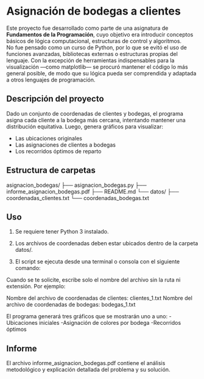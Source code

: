 # Asignación de bodegas a clientes

Este proyecto fue desarrollado como parte de una asignatura de **Fundamentos de la Programación**, cuyo objetivo era introducir conceptos básicos de lógica computacional, estructuras de control y algoritmos.  
No fue pensado como un curso de Python, por lo que se evitó el uso de funciones avanzadas, bibliotecas externas o estructuras propias del lenguaje. Con la excepción de herramientas indispensables para la visualización —como matplotlib— se procuró mantener el código lo más general posible, de modo que su lógica pueda ser comprendida y adaptada a otros lenguajes de programación.

## Descripción del proyecto

Dado un conjunto de coordenadas de clientes y bodegas, el programa asigna cada cliente a la bodega más cercana, intentando mantener una distribución equitativa. Luego, genera gráficos para visualizar:

- Las ubicaciones originales
- Las asignaciones de clientes a bodegas
- Los recorridos óptimos de reparto

## Estructura de carpetas

asignacion_bodegas/
├── asignacion_bodegas.py
├── informe_asignacion_bodegas.pdf
├── README.md
└── datos/
├── coordenadas_clientes.txt
└── coordenadas_bodegas.txt

## Uso

1. Se requiere tener Python 3 instalado.

2. Los archivos de coordenadas deben estar ubicados dentro de la carpeta datos/.

3. El script se ejecuta desde una terminal o consola con el siguiente comando: 

<python asignacion_bodegas.py>

Cuando se te solicite, escribe solo el nombre del archivo sin la ruta ni extensión. Por ejemplo:

Nombre del archivo de coordenadas de clientes: clientes_1.txt
Nombre del archivo de coordenadas de bodegas: bodegas_1.txt

El programa generará tres gráficos que se mostrarán uno a uno:
-Ubicaciones iniciales
-Asignación de colores por bodega
-Recorridos óptimos

## Informe
El archivo informe_asignacion_bodegas.pdf contiene el análisis metodológico y explicación detallada del problema y su solución.